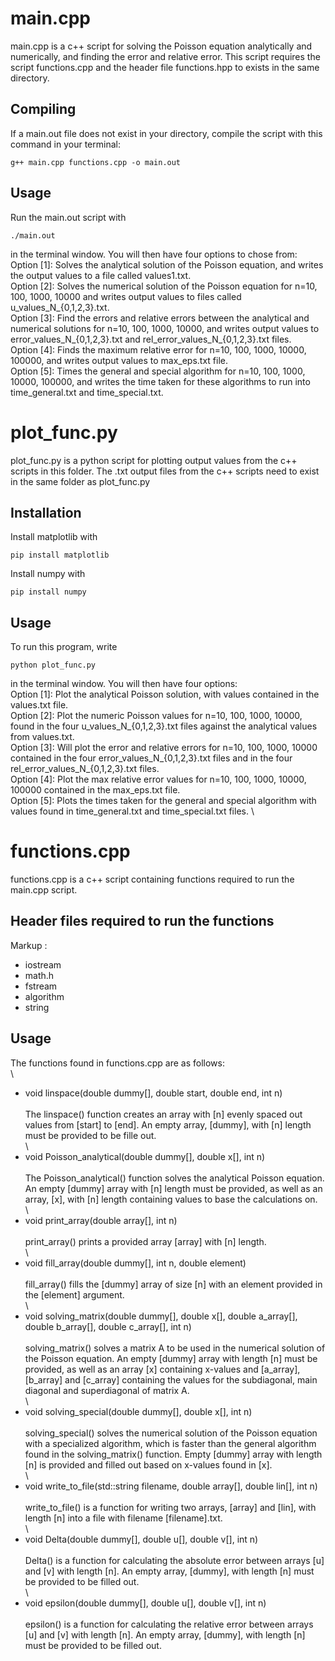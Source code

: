 
# main.cpp

main.cpp is a c++ script for solving the Poisson equation analytically and numerically, and finding the error and relative error. This script requires the script functions.cpp and the header file functions.hpp to exists in the same directory. 

## Compiling
If a main.out file does not exist in your directory, compile the script with this command in your terminal:
```
g++ main.cpp functions.cpp -o main.out
```

## Usage
Run the main.out script with
```
./main.out
```
in the terminal window. You will then have four options to chose from:\
Option [1]: Solves the analytical solution of the Poisson equation, and writes the output values to a file called values1.txt.\
Option [2]: Solves the numerical solution of the Poisson equation for n=10, 100, 1000, 10000 and writes output values to files called u\_values\_N\_{0,1,2,3}.txt.\
Option [3]: Find the errors and relative errors between the analytical and numerical solutions for n=10, 100, 1000, 10000, and writes output values to error\_values\_N\_{0,1,2,3}.txt and rel\_error\_values\_N\_{0,1,2,3}.txt files. \
Option [4]: Finds the maximum relative error for n=10, 100, 1000, 10000, 100000, and writes output values to max\_eps.txt file. \
Option [5]: Times the general and special algorithm for n=10, 100, 1000, 10000, 100000, and writes the time taken for these algorithms to run into time\_general.txt and time\_special.txt.

# plot_func.py

plot\_func.py is a python script for plotting output values from the c++ scripts in this folder. The .txt output files from the c++ scripts need to exist in the same folder as plot\_func.py

## Installation
Install matplotlib with
```
pip install matplotlib
```

Install numpy with 
```
pip install numpy
```

## Usage
To run this program, write
```
python plot_func.py
```
in the terminal window. You will then have four options:\
Option [1]: Plot the analytical Poisson solution, with values contained in the values.txt file. \
Option [2]: Plot the numeric Poisson values for n=10, 100, 1000, 10000, found in the four u\_values\_N\_{0,1,2,3}.txt files against the analytical values from values.txt.\
Option [3]: Will plot the error and relative errors for n=10, 100, 1000, 10000 contained in the four error\_values\_N\_{0,1,2,3}.txt files and in the four rel\_error\_values\_N\_{0,1,2,3}.txt files. \
Option [4]: Plot the max relative error values for n=10, 100, 1000, 10000, 100000 contained in the max\_eps.txt file. \
Option [5]: Plots the times taken for the general and special algorithm with values found in time\_general.txt and time\_special.txt files. \

# functions.cpp

functions.cpp is a c++ script containing functions required to run the main.cpp script.

## Header files required to run the functions
Markup :
* iostream
* math.h
* fstream
* algorithm
* string

## Usage
The functions found in functions.cpp are as follows:\
\
* void linspace(double dummy[], double start, double end, int n)\
\
The linspace() function creates an array with [n] evenly spaced out values from [start] to [end]. An empty array, [dummy], with [n] length must be provided to be fille out. \
\
* void Poisson\_analytical(double dummy[], double x[], int n)\
\
The Poisson\_analytical() function solves the analytical Poisson equation. An empty [dummy] array with [n] length must be provided, as well as an array, [x], with [n] length containing values to base the calculations on. \
\
* void print\_array(double array[], int n)\
\
print\_array() prints a provided array [array] with [n] length.\
\
* void fill\_array(double dummy[], int n, double element)\
\
fill\_array() fills the [dummy] array of size [n] with an element provided in the [element] argument.\
\
* void solving\_matrix(double dummy[], double x[], double a\_array[], double b\_array[], double c\_array[], int n)\
\
solving\_matrix() solves a matrix A to be used in the numerical solution of the Poisson equation. An empty [dummy] array with length [n] must be provided, as well as an array [x] containing x-values and [a\_array], [b\_array] and [c\_array] containing the values for the subdiagonal, main diagonal and superdiagonal of matrix A. \
\
* void solving\_special(double dummy[], double x[], int n)\
\
solving\_special() solves the numerical solution of the Poisson equation with a specialized algorithm, which is faster than the general algorithm found in the solving\_matrix() function. Empty [dummy] array with length [n] is provided and filled out based on x-values found in [x].\
\
* void write\_to\_file(std::string filename, double array[], double lin[], int n)\
\
write\_to\_file() is a function for writing two arrays, [array] and [lin], with length [n] into a file with filename [filename].txt. \
\
* void Delta(double dummy[], double u[], double v[], int n)\
\
Delta() is a function for calculating the absolute error between arrays [u] and [v] with length [n]. An empty array, [dummy], with length [n] must be provided to be filled out.\
\
* void epsilon(double dummy[], double u[], double v[], int n)\
\
epsilon() is a function for calculating the relative error between arrays [u] and [v] with length [n]. An empty array, [dummy], with length [n] must be provided to be filled out.


